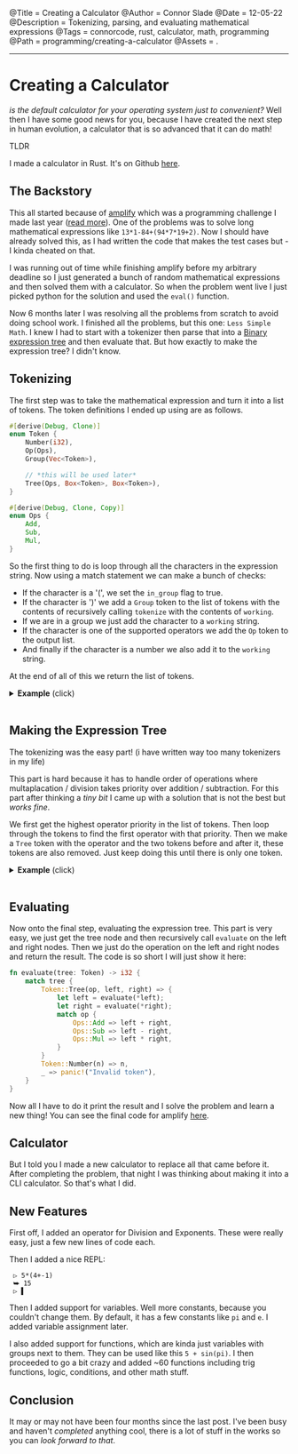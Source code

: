@Title = Creating a Calculator
@Author = Connor Slade
@Date = 12-05-22
@Description = Tokenizing, parsing, and evaluating mathematical expressions
@Tags = connorcode, rust, calculator, math, programming
@Path = programming/creating-a-calculator
@Assets = .

---

# Creating a Calculator

_is the default calculator for your operating system just to convenient?_
Well then I have some good news for you, because I have created the next step in human evolution, a calculator that is so advanced that it can do math!

<div ad note>
TLDR

I made a calculator in Rust. It's on Github [here][github-link].

</div>

## The Backstory

This all started because of [amplify][amplify] which was a programming challenge I made last year ([read more][amplify-info]).
One of the problems was to solve long mathematical expressions like `13*1-84+(94*7*19+2)`.
Now I should have already solved this, as I had written the code that makes the test cases but - I kinda cheated on that.

I was running out of time while finishing amplify before my arbitrary deadline so I just generated a bunch of random mathematical expressions and then solved them with a calculator.
So when the problem went live I just picked python for the solution and used the `eval()` function.

Now 6 months later I was resolving all the problems from scratch to avoid doing school work.
I finished all the problems, but this one: `Less Simple Math`.
I knew I had to start with a tokenizer then parse that into a [Binary expression tree][binary-expression-tree] and then evaluate that.
But how exactly to make the expression tree?
I didn't know.

## Tokenizing

The first step was to take the mathematical expression and turn it into a list of tokens.
The token definitions I ended up using are as follows.

```rust
#[derive(Debug, Clone)]
enum Token {
    Number(i32),
    Op(Ops),
    Group(Vec<Token>),

    // *this will be used later*
    Tree(Ops, Box<Token>, Box<Token>),
}

#[derive(Debug, Clone, Copy)]
enum Ops {
    Add,
    Sub,
    Mul,
}
```

So the first thing to do is loop through all the characters in the expression string.
Now using a match statement we can make a bunch of checks:

- If the character is a '(', we set the `in_group` flag to true.
- If the character is ')' we add a `Group` token to the list of tokens with the contents of recursively calling `tokenize` with the contents of `working`.
- If we are in a group we just add the character to a `working` string.
- If the character is one of the supported operators we add the `Op` token to the output list.
- And finally if the character is a number we also add it to the `working` string.

At the end of all of this we return the list of tokens.

<details>
<summary><strong>Example</strong> (click)</summary>
<br>

```
Input: 13*1-84+(94*7*19+2)
Output: [
    Number(13),
    Op(Mul),
    Number(1),
    Op(Sub),
    Number(84),
    Op(Add),
    Group([
        Number(94),
        Op(Mul),
        Number(7),
        Op(Mul),
        Number(19),
        Op(Add),
        Number(2),
    ]),
]
```

</details>
<br>

## Making the Expression Tree

The tokenizing was the easy part!
(i have written way too many tokenizers in my life)

This part is hard because it has to handle order of operations where multaplacation / division takes priority over addition / subtraction.
For this part after thinking a _tiny bit_ I came up with a solution that is not the best but _works fine_.

We first get the highest operator priority in the list of tokens.
Then loop through the tokens to find the first operator with that priority.
Then we make a `Tree` token with the operator and the two tokens before and after it, these tokens are also removed.
Just keep doing this until there is only one token.

<details>
<summary><strong>Example</strong> (click)</summary>
<br>

```
Input: 13*1-84+(94*7*19+2)
Output: Tree(
    Add,
    Tree(
        Sub,
        Tree(
            Mul,
            Number(13),
            Number(1)
        ),
        Number(84)
    ),
    Tree(
        Add,
        Tree(
            Mul,
            Tree(
                Mul,
                Number(94),
                Number(7)
            ),
            Number(19)
        ),
        Number(2)
    )
)
```

</details>
<br>

## Evaluating

Now onto the final step, evaluating the expression tree.
This part is very easy, we just get the tree node and then recursively call `evaluate` on the left and right nodes.
Then we just do the operation on the left and right nodes and return the result.
The code is so short I will just show it here:

```rust
fn evaluate(tree: Token) -> i32 {
    match tree {
        Token::Tree(op, left, right) => {
            let left = evaluate(*left);
            let right = evaluate(*right);
            match op {
                Ops::Add => left + right,
                Ops::Sub => left - right,
                Ops::Mul => left * right,
            }
        }
        Token::Number(n) => n,
        _ => panic!("Invalid token"),
    }
}
```

Now all I have to do it print the result and I solve the problem and learn a new thing!
You can see the final code for amplify [here][final-amplify-code].

## Calculator

But I told you I made a new calculator to replace all that came before it.
After completing the problem, that night I was thinking about making it into a CLI calculator.
So that's what I did.

## New Features

First off, I added an operator for Division and Exponents.
These were really easy, just a few new lines of code each.

Then I added a nice REPL:

<pre><code> ▷ 5*(4+-1)
 ⮩ 15
 ▷ <span blink>▌</span>
</code></pre>

<script>
const blinker = document.querySelector('span[blink]');
let blink = true;

setInterval(() => {
    blinker.style.opacity = blink ? 0 : 1;
    blink = !blink;
}, 500);
</script>

Then I added support for variables.
Well more constants, because you couldn't change them.
By default, it has a few constants like `pi` and `e`.
I added variable assignment later.

I also added support for functions, which are kinda just variables with groups next to them.
They can be used like this `5 + sin(pi)`.
I then proceeded to go a bit crazy and added ~60 functions including trig functions, logic, conditions, and other math stuff.

## Conclusion

It may or may not have been four months since the last post.
I've been busy and haven't _completed_ anything cool, there is a lot of stuff in the works so you can _look forward to that_.

<!-- LINKS -->

[github-link]: https://github.com/Basicprogrammer10/calc
[amplify]: amplify.connorcode.com
[amplify-info]: https://connorcode.com/writing/programming/amplify
[binary-expression-tree]: https://en.wikipedia.org/wiki/Binary_expression_tree
[final-amplify-code]: https://paste.connorcode.com/b/7318fea4-6106-4edc-99fa-d96d515f2133
